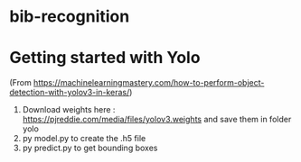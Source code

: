 # bib-recognition

# Getting started with Yolo

(From https://machinelearningmastery.com/how-to-perform-object-detection-with-yolov3-in-keras/)

1. Download weights here : https://pjreddie.com/media/files/yolov3.weights and save them in folder yolo
2. py model.py to create the .h5 file
3. py predict.py to get bounding boxes

